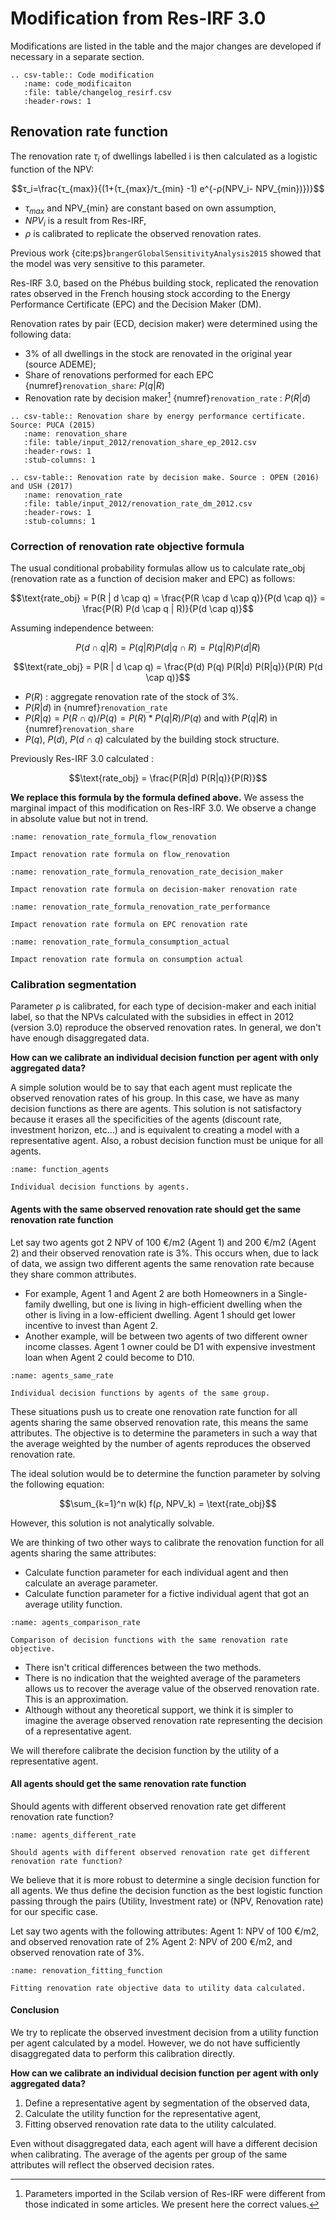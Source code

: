 
# Modification from Res-IRF 3.0

Modifications are listed in the table and the major changes are developed if necessary in a separate section.

```{eval-rst}
.. csv-table:: Code modification
   :name: code_modificaiton
   :file: table/changelog_resirf.csv
   :header-rows: 1
```

## Renovation rate function

The renovation rate $τ_i$ of dwellings labelled i is then calculated as a logistic function of the NPV:

$$τ_i=\frac{τ_{max}}{(1+(τ_{max}/τ_{min} -1) e^{-ρ(NPV_i- NPV_{min})})}$$

- $τ_{max}$ and NPV_{min} are constant based on own assumption,
- $NPV_i$ is a result from Res-IRF,
- $ρ$ is calibrated to replicate the observed renovation rates.

Previous work {cite:ps}`brangerGlobalSensitivityAnalysis2015` showed that the model was very sensitive to this parameter.

Res-IRF 3.0, based on the Phébus building stock, replicated the renovation rates observed in the French housing stock
according to the Energy Performance Certificate (EPC) and the Decision Maker (DM). 

Renovation rates by pair (ECD, decision maker) were determined using the following data: 
- 3% of all dwellings in the stock are renovated in the original year (source ADEME); 
- Share of renovations performed for each EPC {numref}`renovation_share`: $P(q | R)$ 
- Renovation rate by decision maker[^maker] {numref}`renovation_rate` : $P(R | d)$

[^maker]: Parameters imported in the Scilab version of Res-IRF were different from those indicated in some articles. We
present here the correct values.

```{eval-rst}
.. csv-table:: Renovation share by energy performance certificate. Source: PUCA (2015)
   :name: renovation_share
   :file: table/input_2012/renovation_share_ep_2012.csv
   :header-rows: 1
   :stub-columns: 1
```

```{eval-rst}
.. csv-table:: Renovation rate by decision make. Source : OPEN (2016) and USH (2017)
   :name: renovation_rate
   :file: table/input_2012/renovation_rate_dm_2012.csv
   :header-rows: 1
   :stub-columns: 1
```

### Correction of renovation rate objective formula

The usual conditional probability formulas allow us to calculate rate_obj (renovation rate as a function of decision
maker and EPC) as follows:

$$\text{rate_obj} = P(R | d \cap q) = \frac{P(R \cap d \cap q)}{P(d \cap q)} = \frac{P(R) P(d \cap q | R)}{P(d \cap q)}$$

Assuming independence between:

$$P(d \cap q | R) = P(q|R) P(d | q \cap R) = P(q | R) P(d|R)$$


$$\text{rate_obj} = P(R | d \cap q) = \frac{P(d) P(q) P(R|d) P(R|q)}{P(R) P(d \cap q)}$$

- $P(R)$ : aggregate renovation rate of the stock of 3%. 
- $P(R|d)$ in {numref}`renovation_rate`
- $P(R|q) = P(R \cap q) / P(q) = P(R) * P(q|R) / P(q)$ and with $P(q|R)$ in {numref}`renovation_share`
- $P(q)$, $P(d)$, $P(d \cap q)$ calculated by the building stock structure.


Previously Res-IRF 3.0 calculated :

$$\text{rate_obj} = \frac{P(R|d) P(R|q)}{P(R)}$$

**We replace this formula by the formula defined above.** We assess the marginal impact of this modification on Res-IRF
3.0. We observe a change in absolute value but not in trend.


```{figure} img/changelog/renovation_rate_formula/flow_renovation.png
:name: renovation_rate_formula_flow_renovation

Impact renovation rate formula on flow_renovation
```

```{figure} img/changelog/renovation_rate_formula/renovation_rate_decision_maker.png
:name: renovation_rate_formula_renovation_rate_decision_maker

Impact renovation rate formula on decision-maker renovation rate
```

```{figure} img/changelog/renovation_rate_formula/renovation_rate_performance.png
:name: renovation_rate_formula_renovation_rate_performance

Impact renovation rate formula on EPC renovation rate
```

```{figure} img/changelog/renovation_rate_formula/consumption_actual.png
:name: renovation_rate_formula_consumption_actual

Impact renovation rate formula on consumption actual
```

### Calibration segmentation

Parameter ρ is calibrated, for each type of decision-maker and each initial label, so that the NPVs calculated with the
subsidies in effect in 2012 (version 3.0) reproduce the observed renovation rates. In general, we don't have enough
disaggregated data. 

**How can we calibrate an individual decision function per agent with only aggregated data?**

A simple solution would be to say that each agent must replicate the observed renovation rates of his group. In this
case, we have as many decision functions as there are agents. This solution is not satisfactory because it erases all
the specificities of the agents (discount rate, investment horizon, etc...) and is equivalent to creating a model with a
representative agent. Also, a robust decision function must be unique for all agents.

```{figure} img/changelog/renovation_rate_function/function_agents.png
:name: function_agents

Individual decision functions by agents.
```

#### Agents with the same observed renovation rate should get the same renovation rate function

Let say two agents got 2 NPV of 100 €/m2 (Agent 1) and 200 €/m2 (Agent 2) and their observed renovation rate is 3%. This
occurs when, due to lack of data, we assign two different agents the same renovation rate because they share common
attributes.
- For example, Agent 1 and Agent 2 are both Homeowners in a Single-family dwelling, but one is living
in high-efficient dwelling when the other is living in a low-efficient dwelling. Agent 1 should get lower incentive to
invest than Agent 2. 
- Another example, will be between two agents of two different owner income classes. Agent 1 owner could be
D1 with expensive investment loan when Agent 2 could become to D10.

```{figure} img/changelog/renovation_rate_function/agents_same_rate.png
:name: agents_same_rate

Individual decision functions by agents of the same group.
```

These situations push us to create one renovation rate function for all agents sharing the same observed renovation rate,
this means the same attributes. The objective is to determine the parameters in such a way that the average weighted by
the number of agents reproduces the observed renovation rate.

The ideal solution would be to determine the function parameter by solving the following equation:

$$\sum_{k=1}^n w(k) f(ρ, NPV_k) = \text{rate_obj}$$

However, this solution is not analytically solvable.

We are thinking of two other ways to calibrate the renovation function for all agents sharing the same attributes:
- Calculate function parameter for each individual agent and then calculate an average parameter.
- Calculate function parameter for a fictive individual agent that got an average utility function.

```{figure} img/changelog/renovation_rate_function/agents_comparison_rate.png
:name: agents_comparison_rate

Comparison of decision functions with the same renovation rate objective.
```

- There isn't critical differences between the two methods.
- There is no indication that the weighted average of the parameters allows us to recover the average value of the
  observed renovation rate. This is an approximation.
- Although without any theoretical support, we think it is simpler to imagine the average observed renovation rate
  representing the decision of a representative agent.

We will therefore calibrate the decision function by the utility of a representative agent.

#### All agents should get the same renovation rate function

Should agents with different observed renovation rate get different renovation rate function?

```{figure} img/changelog/renovation_rate_function/agents_different_rate.png
:name: agents_different_rate

Should agents with different observed renovation rate get different renovation rate function? 
```

We believe that it is more robust to determine a single decision function for all agents. We thus define the decision
function as the best logistic function passing through the pairs (Utility, Investment rate) or (NPV, Renovation rate)
for our specific case.

Let say two agents with the following attributes:
Agent 1: NPV of 100 €/m2, and observed renovation rate of 2%
Agent 2: NPV of 200 €/m2, and observed renovation rate of 3%.

```{figure} img/changelog/renovation_rate_function/renovation_fitting_function.png
:name: renovation_fitting_function

Fitting renovation rate objective data to utility data calculated.
```

#### Conclusion

We try to replicate the observed investment decision from a utility function per agent calculated by a model. However,
we do not have sufficiently disaggregated data to perform this calibration directly.

**How can we calibrate an individual decision function per agent with only aggregated data?**

1. Define a representative agent by segmentation of the observed data, 
2. Calculate the utility function for the representative agent,
3. Fitting observed renovation rate data to the utility calculated.

Even without disaggregated data, each agent will have a different decision when calibrating. The average of the agents
per group of the same attributes will reflect the observed decision rates.